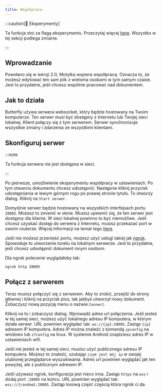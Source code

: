 ```yaml
---
title: Współpraca
---
```


:::caution[🧪 Eksperymenty]

Ta funkcja stoi za flagą eksperymentu. Przeczytaj więcej [here](/nightly#experiments).
Wszystko w tej sekcji podlega zmianie.

:::

## Wprowadzanie

Powołano się w wersji 2.0, Motylka wspiera współpracę. Oznacza to, że możesz edytować ten sam plik z wieloma osobami w tym samym czasie. Jest to przydatne, jeśli chcesz wspólnie pracować nad dokumentem.

## Jak to działa

Butterfly używa serwera websocket, który będzie hostowany na Twoim komputerze. Ten serwer musi być dostępny z Internetu lub Twojej sieci lokalnej. Klient połączy się z tym serwerem. Serwer synchronizuje wszystkie zmiany i zdarzenia ze wszystkimi klientami.

## Skonfiguruj serwer

:::note

Ta funkcja serwera nie jest dostępna w sieci.

:::

Po pierwsze, umożliwienie eksperymentu współpracy w ustawieniach. Po tym otwarciu dokumentu chcesz udostępnić. Następnie kliknij przycisk udostępniania w lewym górnym rogu po prawej stronie tytułu. To otworzy dialog. Kliknij na `Start serwer`.

Domyślnie serwer będzie hostowany na wszystkich interfejsach portu `28005`. Możesz to zmienić w oknie. Musisz upewnić się, że ten serwer jest dostępny dla klienta.
W sieci lokalnej powinno to być niemożliwe. Jeśli chcesz uzyskać dostęp do serwera z Internetu, musisz przekazać port w swoim routerze. Więcej informacji na temat tego [here](https://en.wikipedia.org/wiki/Port_forwarding/).

Jeśli nie możesz przenieść portu, możesz użyć usługi takiej jak [ngrok](https://ngrok.com/). Spowoduje to utworzenie tunelu na lokalnym serwerze. Jest to przydatne, jeśli chcesz udostępnić dokument innym osobom.

Dla ngrok polecenie wyglądałoby tak:

```bash
ngrok http 28005
```

## Połącz z serwerem

Teraz musisz połączyć się z serwerem. Aby to zrobić, przejdź do strony głównej i kliknij na przycisk plus, tak jakbyś utworzył nowy dokument. Zobaczysz nową pozycję menu o nazwie `Connect`.

Kliknij na to i zobaczysz dialog. Wprowadź adres url połączenia.
Jeśli jesteś w tej samej sieci, możesz użyć lokalnego adresu IP komputera, w którym działa serwer.
URL powinien wyglądać tak: `ws://{ip}:28005`. Zastąp `{ip}` adresem IP komputera. Adres IP można znaleźć z komendą `ipconfig` na windows lub `ifconfig` na linux. W systemie Android znajdziesz adres IP w ustawieniach wifi.

Jeśli nie jesteś w tej samej sieci, musisz użyć publicznego adresu IP komputera. Możesz to znaleźć, szukając `czym jest mój ip` w swojej ulubionej przeglądarce wyszukiwania. Adres url powinien wyglądać jak ten powyżej, ale z publicznym adresem IP.

Jeśli używasz ngrok, konfiguracja jest nieco inna. Zastąp `https` na `wss` i dodaj port `:28005` na końcu. URL powinien wyglądać tak: `wss://{random}:28005`. Zastąp losową część częścią która ngrok ci da.
